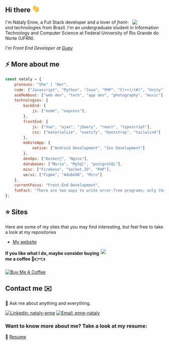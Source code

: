 
## Hi there <img src="https://raw.githubusercontent.com/ABSphreak/ABSphreak/master/gifs/Hi.gif" width='25'>

<img align='right' src='https://user-images.githubusercontent.com/5713670/87202985-820dcb80-c2b6-11ea-9f56-7ec461c497c3.gif' width='100"'>

I'm Nátaly Enne, a Full Stack developer and a lover of _front-end_ technologies from Brazil. I'm an undergraduate student in Information Technology and Computer Science at Federal University of Rio Grande do Norte (UFRN).

_I'm Front End Developer at [Gupy](https://github.com/gupy-io)_

## ⚡ More about me

```javascript
const nataly = {
    pronouns: "She" | "Her",
    code: ["Javascript", "Python", "Java", "PHP", "C(++)/(#)", "Unity"],
    askMeAbout: ["web dev", "tech", "app dev", "photography", "music"],
    technologies: {
        backEnd: {
            js: ["node", "express"],
        },
        frontEnd: {
            js: ["Vue", "ajax", "jQuery", "react", "typescript"],
            css: ["materialize", "vuetify", "bootstrap", "tailwlind"]
        },
        mobileApp: {
            native: ["Android Development", "Ios Development"]
        },
        devOps: ["Docker🐳", "Nginx"],
        databases: ["Maria", "MySql", "postgreSQL"],
        misc: ["Firebase", "Socket.IO", "PHP"],
        ux/ui: ["Figma", "AdobeXD", "Miro"]
    },
    currentFocus: "Front-End Development",
    funFact: "There are two ways to write error-free programs; only the third one works"
};
```

## ⭐️ Sites
Here are some of my sites that you may find interesting, but feel free to take a look at my repositories
- [My website](https://nataly-enne.github.io/)

<img align='right' src='https://user-images.githubusercontent.com/26802307/117741881-d553f180-b1d9-11eb-8863-fc60eb136761.png' width='200"'>

####  If you like what I do, maybe consider buying me a coffee 🥺👉👈



<a href="https://www.buymeacoffee.com/natalyenne" target="_blank"><img src="https://cdn.buymeacoffee.com/buttons/v2/default-red.png" alt="Buy Me A Coffee" width="150"></a>



## Contact me ✉️
💬 Ask me about anything and everything.

[![Linkedin: nataly-enne](https://img.shields.io/badge/natalyenne-0077B5?style=for-the-badge&logo=linkedin&logoColor=white)](https://www.linkedin.com/in/n%C3%A1taly-enne-b0b0b4141/?locale=en_US)
[![Email: enne-nataly](https://img.shields.io/badge/ennenataly-D14836?style=for-the-badge&logo=gmail&logoColor=white)](mailto:ennenataly@gmail.com)

### Want to know more about me? Take a look at my resume:
📄 <a href="https://drive.google.com/file/d/1I6EuEQuW_KMx6xmuxzlrly23zKgHDf1T/view?usp=sharing" target="_blank">Resume</a>





